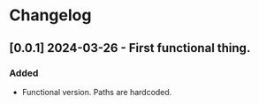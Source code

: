 # Changelog

## [0.0.1] 2024-03-26 - First functional thing.

### Added
- Functional version. Paths are hardcoded.